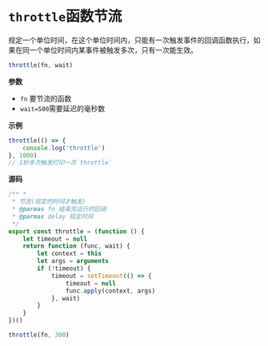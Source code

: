 # `throttle`函数节流

规定一个单位时间，在这个单位时间内，只能有一次触发事件的回调函数执行，如果在同一个单位时间内某事件被触发多次，只有一次能生效。

```js
throttle(fn, wait)
```

**参数**

-   `fn` 要节流的函数
-   `wait=500`需要延迟的毫秒数

**示例**

```js
throttle(() => {
    console.log('throttle')
}, 1000)
// 1秒多次触发打印一次`throttle`
```

**源码**

```js
/** *
 * 节流(规定的时间才触发)
 * @parmas fn 结束完运行的回调
 * @parmas delay 规定时间
 */
export const throttle = (function () {
    let timeout = null
    return function (func, wait) {
        let context = this
        let args = arguments
        if (!timeout) {
            timeout = setTimeout(() => {
                timeout = null
                func.apply(context, args)
            }, wait)
        }
    }
})()

throttle(fn, 300)
```